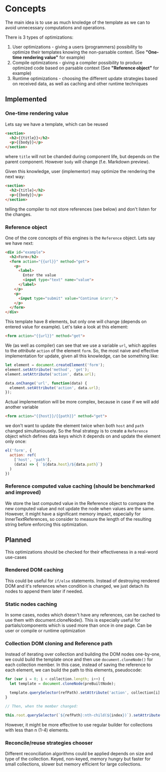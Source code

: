 # Concepts

The main idea is to use as much knoledge of the template as we can to avoid unnecessary computations and operations.

There is 3 types of optimizations:

1. User optimizations - giving a users (programmers) possibility to optimize their templates knowing the non-parsable context. (See **"One-time rendering value"** for example)
2. Compile optimizations - giving a compiler possibility to produce optimized code based on parsable context (See **"Reference object"** for example)
3. Runtime optimizations - choosing the different update strategies based on received data, as well as caching and other runtime techniques

## Implemented

### One-time rendering value

Lets say we have a template, which can be reused

```html
<section>
  <h2>{{title}}</h2>
  <p>{{body}}</p>
</section>
```

where `title` will not be chanded during component life, but depends on the parent component. However `body` will change (f.e. Markdown preview).

Given this knowledge, user (implementor) may optimize the rendering the next way:

```html
<section>
  <h2>{title}</h2>
  <p>{{body}}</p>
</section>
```

telling the compiler to not store references (see below) and don't listen for the changes.

### Reference object

One of the core concepts of this engines is the `Reference` object. Lets say we have next:

```html
<div id="example">
  <h2>Form</h2>
  <form action="{{url}}" method="get">
    <p>
      <label>
        Enter the value
        <input type="text" name="value">
      </label>
    </p>
    <p>
      <input type="submit" value="Continue &rarr;">
    </p>
  </form>
</div>
```

This template have 8 elements, but only one will change (depends on entered value for example). Let's take a look at this element:

```html
<form action="{{url}}" method="get">
```

We (as well as compiler) can see that we use a variable `url`, which applies to the *attribute* `action` of the element `form`. So, the most naive and effective implementation for update, given all this knowledge, can be something like:

```javascript
let element = document.createElement('form');
element.setAttribute('method', 'get');
element.setAttribute('action', data.url);

data.onChange('url', function(data) {
  element.setAttribute('action', data.url);
});
```

Actual implementation will be more complex, because in case if we will add another variable

```html
<form action="{{host}}/{{path}}" method="get">
```

we don't want to update the element twice when both `host` and `path` changed simultaniousely. So the final strategy is to create a `Reference` object which defines data keys which it depends on and update the element only once:

```javascript
el('form', {
  action: ref(
    ['host', 'path'],
    (data) => { `${data.host}/${data.path}`}
  )
})
```

### Reference computed value caching (should be benchmarked and improved)

We store the last computed value in the Reference object to compare the new computed value and not update the node when values are the same. However, it might have a significant memory impact, especially for InnerTextReferences, so consider to measure the length of the resulting string before enforcing this optimization.

## Planned

This optimizations should be checked for their effectiveness in a real-word use-cases

### Rendered DOM caching

This could be useful for `if/else` statements. Instead of destroying rendered DOM and it's references when condition is changed, we just detach its nodes to append them later if needed.

### Static nodes caching

In some cases, nodes which doesn't have any references, can be cached to use them with document.cloneNode(). This is especially useful for partials/components which is used more than once in one page. Can be user or compile or runtime optimization

### Collection DOM cloning and Reference path

Instead of iterating over collection and building the DOM nodes one-by-one, we could build the template once and then use `document.cloneNode()` for each collection member. In this case, instead of saving the reference to each element, we can build the path to this elements, pseudocode:

```javascript
for (var i = 0; i < collection.length; i++) {
  let template = document.cloneNode(preBuiltNode);

  template.querySelector(refPath).setAttribute('action', collection[i].url);
}

// Then, when the member changed:

this.root.querySelector(`${refPath}:nth-child(${index})`).setAttribute('action', collection[index].url);
```

However, it might be more effective to use regular builder for collections with less than n (1-4) elements.

### Reconcile/reuse strategies chooser

Different reconciliation algorithms could be applied depends on size and type of the collection. Keyed, non-keyed, memory hungry but faster for small collections, slower but memory efficient for large collections.


